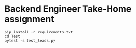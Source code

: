 # Backend Engineer Take-Home assignment

```
pip install -r requirements.txt
cd Test
pytest -s test_leads.py
```